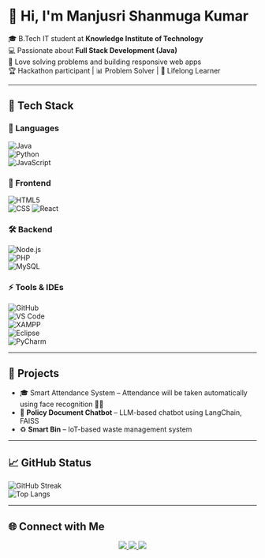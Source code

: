 # 👋 Hi, I'm Manjusri Shanmuga Kumar  

🎓 B.Tech IT student at **Knowledge Institute of Technology**  
💻 Passionate about **Full Stack Development (Java)**  
🚀 Love solving problems and building responsive web apps  
🏆 Hackathon participant | 📊 Problem Solver | 🌱 Lifelong Learner  

---

## 🔧 Tech Stack  

### 🚀 Languages  
![Java](https://img.shields.io/badge/Java-ED8B00?style=for-the-badge&logo=openjdk&logoColor=white)  
![Python](https://img.shields.io/badge/Python-3776AB?style=for-the-badge&logo=python&logoColor=white)  
![JavaScript](https://img.shields.io/badge/JavaScript-F7DF1E?style=for-the-badge&logo=javascript&logoColor=black)  

### 🎨 Frontend  
![HTML5](https://img.shields.io/badge/HTML5-E34F26?style=for-the-badge&logo=html5&logoColor=white)  
![CSS](https://img.shields.io/badge/CSS-1572B6?style=for-the-badge&logo=css&logoColor=white) 
![React](https://img.shields.io/badge/React-20232A?style=for-the-badge&logo=react&logoColor=61DAFB)  

### 🛠️ Backend  
![Node.js](https://img.shields.io/badge/Node.js-339933?style=for-the-badge&logo=nodedotjs&logoColor=white)  
![PHP](https://img.shields.io/badge/PHP-777BB4?style=for-the-badge&logo=php&logoColor=white)  
![MySQL](https://img.shields.io/badge/MySQL-005C84?style=for-the-badge&logo=mysql&logoColor=white)  

### ⚡ Tools & IDEs  
![GitHub](https://img.shields.io/badge/GitHub-181717?style=for-the-badge&logo=github&logoColor=white)  
![VS Code](https://img.shields.io/badge/VS%20Code-0078D4?style=for-the-badge&logo=visualstudiocode&logoColor=white)  
![XAMPP](https://img.shields.io/badge/XAMPP-F37623?style=for-the-badge&logo=xampp&logoColor=white)  
![Eclipse](https://img.shields.io/badge/Eclipse-2C2255?style=for-the-badge&logo=eclipseide&logoColor=white)  
![PyCharm](https://img.shields.io/badge/PyCharm-000000?style=for-the-badge&logo=pycharm&logoColor=white)  

---

## 📌 Projects
- 🎓 Smart Attendance System – Attendance will be taken automatically using face recognition 👤📸
- 🤖 **Policy Document Chatbot** – LLM-based chatbot using LangChain, FAISS  
- ♻️ **Smart Bin** – IoT-based waste management system  

---

## 📈 GitHub Status
![GitHub Streak](https://github-readme-streak-stats.herokuapp.com/?user=MANJUSRI06&theme=tokyonight)  
![Top Langs](https://github-readme-stats.vercel.app/api/top-langs/?username=MANJUSRI06&layout=compact&theme=tokyonight)  

---
## 🌐 Connect with Me  

<p align="center">
  <a href="https://www.linkedin.com/in/manjusri-shanmugakumar-9a761b28a/">
    <img src="https://img.shields.io/badge/LinkedIn-Connect-blue?style=for-the-badge&logo=linkedin" />
  </a>
  <a href="https://wsplportfolio.netlify.app/">
    <img src="https://img.shields.io/badge/Portfolio-Website-FF5722?style=for-the-badge&logo=google-chrome&logoColor=white" />
  </a>
  <a href="mailto:manjusri6526@gmail.com">
    <img src="https://img.shields.io/badge/Email-Contact-red?style=for-the-badge&logo=gmail&logoColor=white" />
  </a>
</p>

